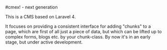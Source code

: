 #cmex! - next generation

This is a CMS based on Laravel 4.

It focuses on providing a consistent interface for adding "chunks" to a page, which are first of all just a piece of data, but which can be lifted up to complex forms, blogs etc. by your chunk-class.
By now it's in an early stage, but under active development.